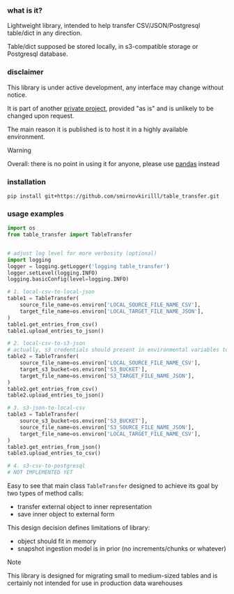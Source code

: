 ### what is it?

Lightweight library, intended to help transfer CSV/JSON/Postgresql table/dict in any direction.

Table/dict supposed be stored locally, in s3-compatible storage or Postgresql database.


### disclaimer

This library is under active development, any interface may change without notice.

It is part of another [private project](https://github.com/smirnovkirilll/lookmomimadataengineer), provided "as is" and is unlikely to be changed upon request.

The main reason it is published is to host it in a highly available environment.

> [!WARNING]
> Overall: there is no point in using it for anyone, please use [pandas](https://github.com/pandas-dev/pandas) instead


### installation

```shell
pip install git+https://github.com/smirnovkirilll/table_transfer.git
```


### usage examples

```python
import os
from table_transfer import TableTransfer


# adjust log level for more verbosity (optional)
import logging
logger = logging.getLogger('logging table_transfer')
logger.setLevel(logging.INFO)
logging.basicConfig(level=logging.INFO)

# 1. local-csv-to-local-json
table1 = TableTransfer(
    source_file_name=os.environ['LOCAL_SOURCE_FILE_NAME_CSV'],
    target_file_name=os.environ['LOCAL_TARGET_FILE_NAME_JSON'],
)
table1.get_entries_from_csv()
table1.upload_entries_to_json()

# 2. local-csv-to-s3-json
# actually, s3 credentials should present in environmental variables too
table2 = TableTransfer(
    source_file_name=os.environ['LOCAL_SOURCE_FILE_NAME_CSV'],
    target_s3_bucket=os.environ['S3_BUCKET'],
    target_file_name=os.environ['S3_TARGET_FILE_NAME_JSON'],
)
table2.get_entries_from_csv()
table2.upload_entries_to_json()

# 3. s3-json-to-local-csv
table3 = TableTransfer(
    source_s3_bucket=os.environ['S3_BUCKET'],
    source_file_name=os.environ['S3_SOURCE_FILE_NAME_JSON'],
    target_file_name=os.environ['LOCAL_TARGET_FILE_NAME_CSV'],
)
table3.get_entries_from_json()
table3.upload_entries_to_csv()

# 4. s3-csv-to-postgresql
# NOT IMPLEMENTED YET
```

Easy to see that main class `TableTransfer` designed to achieve its goal by two types of method calls:
- transfer external object to inner representation
- save inner object to external form

This design decision defines limitations of library:
- object should fit in memory
- snapshot ingestion model is in prior (no increments/chunks or whatever)

> [!NOTE]
> This library is designed for migrating small to medium-sized tables and is certainly not intended for use in production data warehouses
